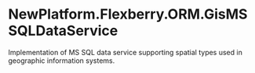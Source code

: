 # NewPlatform.Flexberry.ORM.GisMSSQLDataService

Implementation of MS SQL data service supporting spatial types used in geographic information systems.
